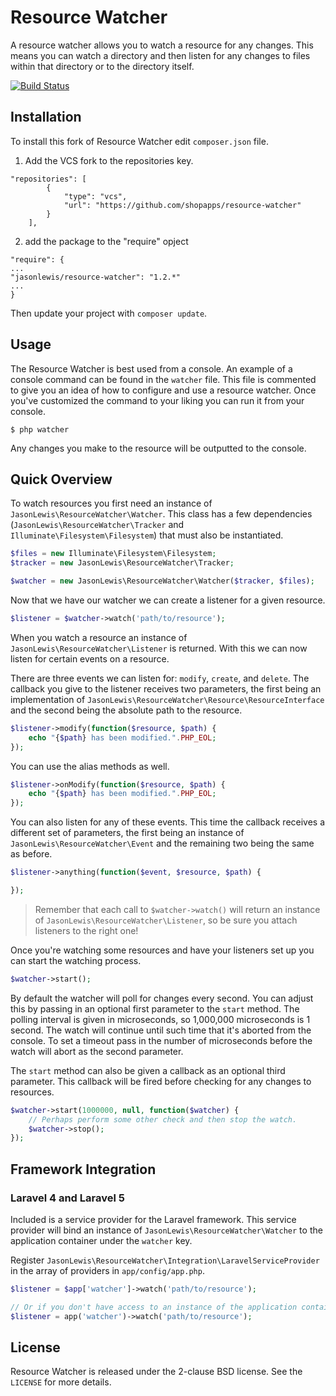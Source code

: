 # Resource Watcher

A resource watcher allows you to watch a resource for any changes. This means you can watch a directory and then listen for any changes to files within that directory or to the directory itself.

[![Build Status](https://travis-ci.org/jasonlewis/resource-watcher.png?branch=master)](https://travis-ci.org/jasonlewis/resource-watcher)

## Installation

To install this fork of Resource Watcher edit `composer.json` file.

1) Add the VCS fork to the repositories key.
```
"repositories": [
        {
            "type": "vcs",
            "url": "https://github.com/shopapps/resource-watcher"
        }
    ],
```

2) add the package to the "require" opject
```
"require": {
...
"jasonlewis/resource-watcher": "1.2.*"
...
}
```

Then update your project with `composer update`.

## Usage

The Resource Watcher is best used from a console. An example of a console command can be found in the `watcher` file. This file is commented to give you
an idea of how to configure and use a resource watcher. Once you've customized the command to your liking you can run it from your console.

```
$ php watcher
```

Any changes you make to the resource will be outputted to the console.

## Quick Overview

To watch resources you first need an instance of `JasonLewis\ResourceWatcher\Watcher`. This class has a few dependencies (`JasonLewis\ResourceWatcher\Tracker` and `Illuminate\Filesystem\Filesystem`) that must also be instantiated.

```php
$files = new Illuminate\Filesystem\Filesystem;
$tracker = new JasonLewis\ResourceWatcher\Tracker;

$watcher = new JasonLewis\ResourceWatcher\Watcher($tracker, $files);
```

Now that we have our watcher we can create a listener for a given resource.

```php
$listener = $watcher->watch('path/to/resource');
```

When you watch a resource an instance of `JasonLewis\ResourceWatcher\Listener` is returned. With this we can now listen for certain events on a resource.

There are three events we can listen for: `modify`, `create`, and `delete`. The callback you give to the listener receives two parameters, the first being an implementation of `JasonLewis\ResourceWatcher\Resource\ResourceInterface` and the second being the absolute path to the resource.

```php
$listener->modify(function($resource, $path) {
    echo "{$path} has been modified.".PHP_EOL;
});
```

You can use the alias methods as well.

```php
$listener->onModify(function($resource, $path) {
    echo "{$path} has been modified.".PHP_EOL;
});
```

You can also listen for any of these events. This time the callback receives a different set of parameters, the first being an instance of `JasonLewis\ResourceWatcher\Event` and the remaining two being the same as before.

```php
$listener->anything(function($event, $resource, $path) {

});
```

> Remember that each call to `$watcher->watch()` will return an instance of `JasonLewis\ResourceWatcher\Listener`, so be sure you attach listeners to the right one!

Once you're watching some resources and have your listeners set up you can start the watching process.

```php
$watcher->start();
```

By default the watcher will poll for changes every second. You can adjust this by passing in an optional first parameter to the `start` method. The polling interval is given in microseconds, so 1,000,000 microseconds is 1 second. The watch will continue until such time that it's aborted from the console. To set a timeout pass in the number of microseconds before the watch will abort as the second parameter.

The `start` method can also be given a callback as an optional third parameter. This callback will be fired before checking for any changes to resources.

```php
$watcher->start(1000000, null, function($watcher) {
	// Perhaps perform some other check and then stop the watch.
	$watcher->stop();
});
```

## Framework Integration

### Laravel 4 and Laravel 5

Included is a service provider for the Laravel framework. This service provider will bind an instance of `JasonLewis\ResourceWatcher\Watcher` to the application container under the `watcher` key.

Register `JasonLewis\ResourceWatcher\Integration\LaravelServiceProvider` in the array of providers in `app/config/app.php`.

```php
$listener = $app['watcher']->watch('path/to/resource');

// Or if you don't have access to an instance of the application container.
$listener = app('watcher')->watch('path/to/resource');
```

## License

Resource Watcher is released under the 2-clause BSD license. See the `LICENSE` for more details.
